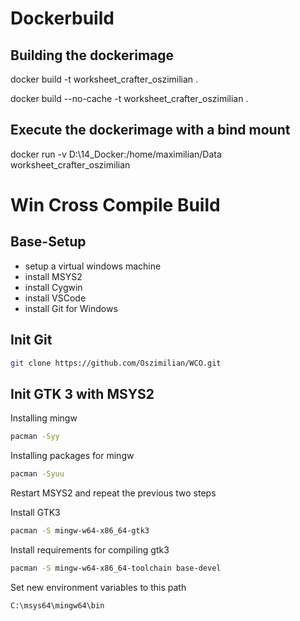 # Dockerbuild #

## Building the dockerimage ##
docker build -t worksheet_crafter_oszimilian .

docker build --no-cache -t worksheet_crafter_oszimilian .

## Execute the dockerimage with a bind mount ##
docker run -v D:\14_Docker:/home/maximilian/Data worksheet_crafter_oszimilian


# Win Cross Compile Build #

## Base-Setup ##
* setup a virtual windows machine
* install MSYS2
* install Cygwin
* install VSCode
* install Git for Windows

## Init Git ##
```bash 
git clone https://github.com/Oszimilian/WCO.git
```

## Init GTK 3 with MSYS2 ##
Installing mingw
```bash
pacman -Syy
```
Installing packages for mingw
```bash
pacman -Syuu
```
Restart MSYS2 and repeat the previous two steps

Install GTK3
```bash
pacman -S mingw-w64-x86_64-gtk3
```
Install requirements for compiling gtk3
```bash
pacman -S mingw-w64-x86_64-toolchain base-devel
```

Set new environment variables to this path
```bash
C:\msys64\mingw64\bin
```








